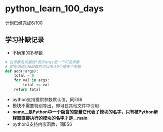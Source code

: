 # python_learn_100_days


计划已经完成6/100

## 学习补缺记录

* 不确定的多参数
```python
# 在参数名前面的*表示args是一个可变参数
# 即在调用add函数时可以传入0个或多个参数
def add(*args):
    total = 0
    for val in args:
        total += val
    return total
```

* python支持提供参数默认值，同ES6
* 模块不需要特别导出，即可在其他文件中引用
* __name__是Python中一个隐含的变量它代表了模块的名字，只有被Python解释器直接执行的模块的名字才是__main__
* python3支持内嵌函数，同ES6